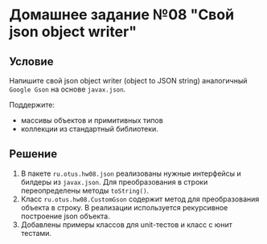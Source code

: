# Домашнее задание №08 "Свой json object writer"

## Условие
Напишите свой json object writer (object to JSON string) аналогичный `Google Gson` на основе `javax.json`.

Поддержите:
- массивы объектов и примитивных типов
- коллекции из стандартный библиотеки.

## Решение
1. В пакете `ru.otus.hw08.json` реализованы нужные интерфейсы и билдеры из `javax.json`.
Для преобразования в строки переопределены методы `toString()`.
2. Класс `ru.otus.hw08.CustomGson` содержит метод для преобразования объекта в строку.
В реализации используется рекурсивное построение json объекта.
3. Добавлены примеры классов для unit-тестов и класс с юнит тестами.